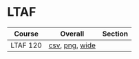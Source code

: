 # LTAF

| Course | Overall | Section |
| ------ | ------- | ------- |
| LTAF 120 | [csv](https://github.com/UCSD-Historical-Enrollment-Data/2024Fall/blob/main/overall/LTAF%20120.csv), [png](https://raw.githubusercontent.com/UCSD-Historical-Enrollment-Data/2024Fall/main/plot_overall/LTAF%20120.png), [wide](https://raw.githubusercontent.com/UCSD-Historical-Enrollment-Data/2024Fall/main/plot_overall_wide/LTAF%20120.png) |  |
